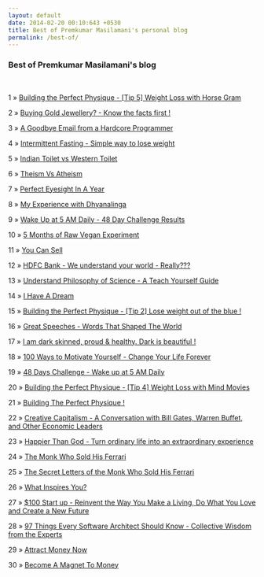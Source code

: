```yaml
---
layout: default
date: 2014-02-20 00:10:643 +0530
title: Best of Premkumar Masilamani's personal blog
permalink: /best-of/
---
```


<div class="post">
<h3>Best of Premkumar Masilamani's blog</h3>
<br/>
<p><span>1</span> &raquo; <a href="/building-the-perfect-physique-tip-5-weight-loss-with-horse-gram/">Building the Perfect Physique - [Tip 5] Weight Loss with Horse Gram</a><p>
<p><span>2</span> &raquo; <a href="/buying-gold-jewellery-know-the-facts-first/">Buying Gold Jewellery? - Know the facts first !</a><p>
<p><span>3</span> &raquo; <a href="/a-goodbye-email-from-a-hardcore-programmer/">A Goodbye Email from a Hardcore Programmer</a><p>
<p><span>4</span> &raquo; <a href="/intermittent-fasting-simple-way-to-lose-weight/">Intermittent Fasting - Simple way to lose weight</a><p>
<p><span>5</span> &raquo; <a href="/indian-toilet-vs-western-toilet/">Indian Toilet vs Western Toilet</a><p>
<p><span>6</span> &raquo; <a href="/theism-vs-atheism/">Theism Vs Atheism</a><p>
<p><span>7</span> &raquo; <a href="/perfect-eyesight-in-a-year-2014/">Perfect Eyesight In A Year</a><p>
<p><span>8</span> &raquo; <a href="/my-experience-with-dhyanalinga/">My Experience with Dhyanalinga</a><p>
<p><span>9</span> &raquo; <a href="/wake-up-at-5-AM-daily-48-day-challenge-results/">Wake Up at 5 AM Daily - 48 Day Challenge Results</a><p>
<p><span>10</span> &raquo; <a href="/5-months-of-raw-vegan-experiment/">5 Months of Raw Vegan Experiment</a><p>
<p><span>11</span> &raquo; <a href="/you-can-sell-shiv-khera-book-review/">You Can Sell</a><p>
<p><span>12</span> &raquo; <a href="/hdfc-bank-we-understand-your-world-really/">HDFC Bank - We understand your world - Really???</a><p>
<p><span>13</span> &raquo; <a href="/understand-philosophy-of-science-mel-thompson-book-review/">Understand Philosophy of Science - A Teach Yourself Guide</a><p>
<p><span>14</span> &raquo; <a href="/i-have-a-dream-rashmi-bansal-book-review/">I Have A Dream</a><p>
<p><span>15</span> &raquo; <a href="/building-the-perfect-physique-tip-2-lose-weight-out-of-the-blue/">Building the Perfect Physique - [Tip 2] Lose weight out of the blue !</a><p>
<p><span>16</span> &raquo; <a href="/great-speeches-words-that-shaped-the-world-edward-humphrey-book-review/">Great Speeches - Words That Shaped The World</a><p>
<p><span>17</span> &raquo; <a href="/i-am-dark-skinned-proud-healthy-dark-is-beautiful/">I am dark skinned, proud & healthy. Dark is beautiful !</a><p>
<p><span>18</span> &raquo; <a href="/100-ways-to-motivate-yourself-change-your-life-forever-steve-chandler-audiobook-review/">100 Ways to Motivate Yourself - Change Your Life Forever</a><p>
<p><span>19</span> &raquo; <a href="/48-days-challenge-wake-up-at-5-am-daily/">48 Days Challenge - Wake up at 5 AM Daily</a><p>
<p><span>20</span> &raquo; <a href="/building-the-perfect-physique-tip-4-weight-loss-with-mind-movies/">Building the Perfect Physique - [Tip 4] Weight Loss with Mind Movies</a><p>
<p><span>21</span> &raquo; <a href="/building-the-perfect-physique/">Building The Perfect Physique !</a><p>
<p><span>22</span> &raquo; <a href="/creative-capitalism-a-conversation-with-bill-gates-warren-buffett-and-other-economic-leaders-michael-kinsley-book-review/">Creative Capitalism - A Conversation with Bill Gates, Warren Buffet, and Other Economic Leaders</a><p>
<p><span>23</span> &raquo; <a href="/happier-than-god-turn-ordinary-life-into-an-extraordinary-experience-neale-donald-walsch-book-review/">Happier Than God - Turn ordinary life into an extraordinary experience</a><p>
<p><span>24</span> &raquo; <a href="/the-monk-who-sold-his-ferrari-robin-sharma-book-review/">The Monk Who Sold His Ferrari</a><p>
<p><span>25</span> &raquo; <a href="/the-secret-letters-of-the-monk-who-sold-his-ferrari-robin-sharma-book-review/">The Secret Letters of the Monk Who Sold His Ferrari</a><p>
<p><span>26</span> &raquo; <a href="/what-inspires-you/">What Inspires You?</a><p>
<p><span>27</span> &raquo; <a href="/100-dollars-startup-reinvent-the-way-you-make-a-living-do-what-you-love-and-create-a-new-future-chris-guillebeau-book-review/">$100 Start up - Reinvent the Way You Make a Living, Do What You Love and Create a New Future</a><p>
<p><span>28</span> &raquo; <a href="/97-things-every-software-architect-should-know-collective-wisdom-from-the-experts-richard-monson-haefel-book-review/">97 Things Every Software Architect Should Know - Collective Wisdom from the Experts</a><p>
<p><span>29</span> &raquo; <a href="/attract-money-now-audio-joe-vitale-book-review/">Attract Money Now</a><p>
<p><span>30</span> &raquo; <a href="/become-a-magnet-to-money-bob-proctor-michele-blood-book-review/">Become A Magnet To Money</a><p>

</div>
<br/>



